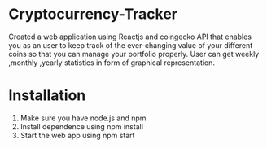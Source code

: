 # Cryptocurrency-Tracker
Created a web application using Reactjs and coingecko API that enables you as an user to keep track of the ever-changing value of your different coins so that you can manage your portfolio properly. User can get weekly ,monthly ,yearly statistics in form of graphical representation.
# Installation
1. Make sure you have node.js and npm
2. Install dependence using npm install
3. Start the web app using npm start
